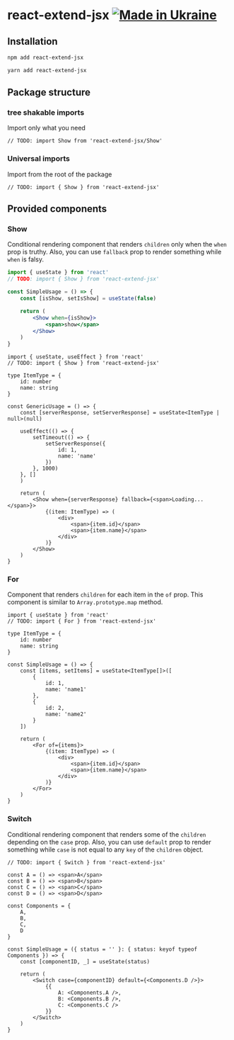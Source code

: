 # react-extend-jsx [![Made in Ukraine](https://img.shields.io/badge/made_in-ukraine-ffd700.svg?labelColor=0057b7)](https://stand-with-ukraine.pp.ua)

## Installation

```bash
npm add react-extend-jsx
```

```bash
yarn add react-extend-jsx
```

## Package structure

### tree shakable imports
Import only what you need

```tsx
// TODO: import Show from 'react-extend-jsx/Show'
```

### Universal imports
Import from the root of the package

```tsx
// TODO: import { Show } from 'react-extend-jsx'
```

## Provided components

### Show

Conditional rendering component that renders `children` only when the `when` prop is truthy.
Also, you can use `fallback` prop to render something while `when` is falsy.

```jsx
import { useState } from 'react'
// TODO: import { Show } from 'react-extend-jsx'

const SimpleUsage = () => {
    const [isShow, setIsShow] = useState(false)

    return (
        <Show when={isShow}>
            <span>show</span>
        </Show>
    )
}
```

```tsx
import { useState, useEffect } from 'react'
// TODO: import { Show } from 'react-extend-jsx'

type ItemType = {
    id: number
    name: string
}

const GenericUsage = () => {
    const [serverResponse, setServerResponse] = useState<ItemType | null>(null)

    useEffect(() => {
        setTimeout(() => {
            setServerResponse({
                id: 1,
                name: 'name'
            })
        }, 1000)
    }, []
    )

    return (
        <Show when={serverResponse} fallback={<span>Loading...</span>}>
            {(item: ItemType) => (
                <div>
                    <span>{item.id}</span>
                    <span>{item.name}</span>
                </div>
            )}
        </Show>
    )
}
```

### For

Component that renders `children` for each item in the `of` prop.
This component is similar to `Array.prototype.map` method.

```tsx
import { useState } from 'react'
// TODO: import { For } from 'react-extend-jsx'

type ItemType = {
    id: number
    name: string
}

const SimpleUsage = () => {
    const [items, setItems] = useState<ItemType[]>([
        {
            id: 1,
            name: 'name1'
        },
        {
            id: 2,
            name: 'name2'
        }
    ])

    return (
        <For of={items}>
            {(item: ItemType) => (
                <div>
                    <span>{item.id}</span>
                    <span>{item.name}</span>
                </div>
            )}
        </For>
    )
}
```

### Switch

Conditional rendering component that renders some of the `children` depending on the `case` prop.
Also, you can use `default` prop to render something while `case` is not equal to any `key` of the `children` object.

```tsx
// TODO: import { Switch } from 'react-extend-jsx'

const A = () => <span>A</span>
const B = () => <span>B</span>
const C = () => <span>C</span>
const D = () => <span>D</span>

const Components = {
    A,
    B,
    C,
    D
}

const SimpleUsage = ({ status = '' }: { status: keyof typeof Components }) => {
    const [componentID, _] = useState(status)

    return (
        <Switch case={componentID} default={<Components.D />}>
            {{
                A: <Components.A />,
                B: <Components.B />,
                C: <Components.C />
            }}
        </Switch>
    )
}
```
